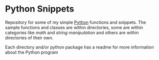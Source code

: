 # Python Snippets
   
Repository for some of my simple [Python](https://www.python.org/ "Python") functions and snippets. The sample functions and classes are within directories, some are within categories like *math* and *string manipulation* and others are within directories of their own.

Each directory and/or python package has a readme for more information about the Python program

